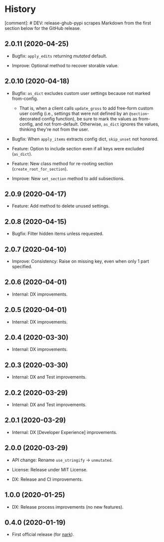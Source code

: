 # History

[comment]: # DEV: release-ghub-pypi scrapes Markdown from the first section below for the GitHub release.

## 2.0.11 (2020-04-25)

- Bugfix: `apply_edits` returning *mutated* default.

- Improve: Optional method to recover storable value.

## 2.0.10 (2020-04-18)

- Bugfix: `as_dict` excludes custom user settings because not marked from-config.

  - That is, when a client calls `update_gross` to add free-form custom user
    config (i.e., settings that were not defined by an `@section`-decorated
    config function), be sure to mark the values as from-config, and not
    from-default. Otherwise, `as_dict` ignores the values, thinking they're
    not from the user.

- Bugfix: When `apply_items` extracts config dict, `skip_unset` not honored.

- Feature: Option to include section even if all keys were excluded (`as_dict`).

- Feature: New class method for re-rooting section (`create_root_for_section`).

- Improve: New `set_section` method to add subsections.

## 2.0.9 (2020-04-17)

- Feature: Add method to delete unused settings.

## 2.0.8 (2020-04-15)

- Bugfix: Filter hidden items unless requested.

## 2.0.7 (2020-04-10)

- Improve: Consistency: Raise on missing key, even when only 1 part specified.

## 2.0.6 (2020-04-01)

- Internal: DX improvements.

## 2.0.5 (2020-04-01)

- Internal: DX improvements.

## 2.0.4 (2020-03-30)

- Internal: DX improvements.

## 2.0.3 (2020-03-30)

- Internal: DX and Test improvements.

## 2.0.2 (2020-03-29)

- Internal: DX and Test improvements.

## 2.0.1 (2020-03-29)

- Internal: DX [Developer Experience] improvements.

## 2.0.0 (2020-03-29)

- API change: Rename `use_stringify` → `unmutated`.

- License: Release under MIT License.

- DX: Release and CI improvements.

## 1.0.0 (2020-01-25)

- DX: Release process improvements (no new features).

## 0.4.0 (2020-01-19)

- First official release (for [nark](https://github.com/hotoffthehamster/nark)).

